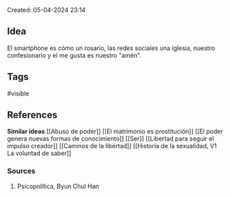 Created: 05-04-2024 23:14

## <span class="pink"> **Idea** </span>
El smartphone es cómo un rosario, las redes sociales una iglesia, nuestro confesionario y el me gusta es nuestro "amén".
## <span class="orange"> **Tags**</span>
<span class="tag"> #visible</span> 

## <span class="green"> **References**</span>
<span class="blue"> **Similar ideas** </span>
[[Abuso de poder]]
[[El matrimonio es prostitución]]
[[El poder genera nuevas formas de conocimiento]]
[[Ser]]
[[Libertad para seguir el impulso creador]]
[[Caminos de la libertad]]
[[Historia de la sexualidad, V1 La voluntad de saber]]
### <span class="purple"> **Sources**</span>
1. Psicopolítica, Byun Chul Han